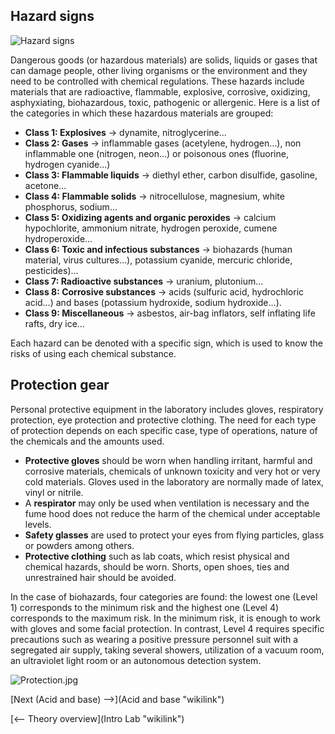 Hazard signs
------------

![Hazard signs](Hazard_signs.png‎ "Hazard signs")

Dangerous goods (or hazardous materials) are solids, liquids or gases
that can damage people, other living organisms or the environment and
they need to be controlled with chemical regulations. These hazards
include materials that are radioactive, flammable, explosive, corrosive,
oxidizing, asphyxiating, biohazardous, toxic, pathogenic or allergenic.
Here is a list of the categories in which these hazardous materials are
grouped:

-   **Class 1: Explosives** -\> dynamite, nitroglycerine…
-   **Class 2: Gases** -\> inflammable gases (acetylene, hydrogen…), non
    inflammable one (nitrogen, neon…) or poisonous ones (fluorine,
    hydrogen cyanide…)
-   **Class 3: Flammable liquids** -\> diethyl ether, carbon disulfide,
    gasoline, acetone…
-   **Class 4: Flammable solids** -\> nitrocellulose, magnesium, white
    phosphorus, sodium…
-   **Class 5: Oxidizing agents and organic peroxides** -\> calcium
    hypochlorite, ammonium nitrate, hydrogen peroxide, cumene
    hydroperoxide…
-   **Class 6: Toxic and infectious substances** -\> biohazards (human
    material, virus cultures…), potassium cyanide, mercuric chloride,
    pesticides)…
-   **Class 7: Radioactive substances** -\> uranium, plutonium…
-   **Class 8: Corrosive substances** -\> acids (sulfuric acid,
    hydrochloric acid…) and bases (potassium hydroxide, sodium
    hydroxide…).
-   **Class 9: Miscellaneous** -\> asbestos, air-bag inflators, self
    inflating life rafts, dry ice…

Each hazard can be denoted with a specific sign, which is used to know
the risks of using each chemical substance.

Protection gear
---------------

Personal protective equipment in the laboratory includes gloves,
respiratory protection, eye protection and protective clothing. The need
for each type of protection depends on each specific case, type of
operations, nature of the chemicals and the amounts used.

-   **Protective gloves** should be worn when handling irritant, harmful
    and corrosive materials, chemicals of unknown toxicity and very hot
    or very cold materials. Gloves used in the laboratory are normally
    made of latex, vinyl or nitrile.
-   A **respirator** may only be used when ventilation is necessary and
    the fume hood does not reduce the harm of the chemical under
    acceptable levels.
-   **Safety glasses** are used to protect your eyes from flying
    particles, glass or powders among others.
-   **Protective clothing** such as lab coats, which resist physical and
    chemical hazards, should be worn. Shorts, open shoes, ties and
    unrestrained hair should be avoided.

In the case of biohazards, four categories are found: the lowest one
(Level 1) corresponds to the minimum risk and the highest one (Level 4)
corresponds to the maximum risk. In the minimum risk, it is enough to
work with gloves and some facial protection. In contrast, Level 4
requires specific precautions such as wearing a positive pressure
personnel suit with a segregated air supply, taking several showers,
utilization of a vacuum room, an ultraviolet light room or an autonomous
detection system.

![](Protection.jpg‎ "Protection.jpg‎")

[Next (Acid and base) --\>](Acid and base "wikilink")

[\<-- Theory overview](Intro Lab "wikilink")

